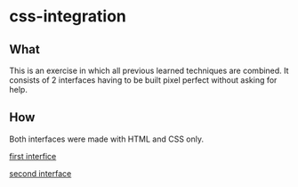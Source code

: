 # css-integration
## What
This is an exercise in which all previous learned techniques are combined. It consists of 2 interfaces having to be built pixel perfect without asking for help.
## How
Both interfaces were made with HTML and CSS only.

[first interfice](https://github.com/WillemDT369/css-integration/blob/main/index.html)

[second interface](https://github.com/WillemDT369/css-integration/blob/main/index2.html)